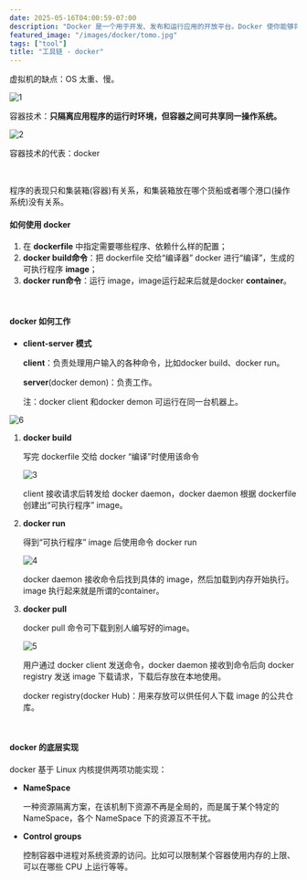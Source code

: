 ```yaml
---
date: 2025-05-16T04:00:59-07:00
description: "Docker 是一个用于开发、发布和运行应用的开放平台。Docker 使你能够将应用与基础设施分离，从而快速交付软件。"
featured_image: "/images/docker/tomo.jpg"
tags: ["tool"]
title: "工具链 - docker"
---
```


虚拟机的缺点：OS 太重、慢。

![1](/images/docker/1.JPG)

容器技术：**只隔离应用程序的运行时环境，但容器之间可共享同一操作系统。**

![2](/images/docker/2.JPG)

容器技术的代表：docker

<!--more-->

&nbsp;

程序的表现只和集装箱(容器)有关系，和集装箱放在哪个货船或者哪个港口(操作系统)没有关系。

#### 如何使用 docker

1. 在 **dockerfile** 中指定需要哪些程序、依赖什么样的配置；
2. **docker build命令**：把 dockerfile 交给“编译器” docker 进行“编译”，生成的可执行程序 **image**；
3. **docker run命令**：运行 image，image运行起来后就是docker **container**。

&nbsp;

#### docker 如何工作

+ **client-server 模式**

  **client**：负责处理用户输入的各种命令，比如docker build、docker run。

  **server**(docker demon)：负责工作。

  注：docker client 和docker demon 可运行在同一台机器上。

![6](/images/docker/6.png)&nbsp;

1. **docker build**

   写完 dockerfile 交给 docker “编译”时使用该命令

   ![3](/images/docker/3.png)

   client 接收请求后转发给 docker daemon，docker daemon 根据 dockerfile 创建出“可执行程序” image。

2. **docker run**

   得到“可执行程序” image 后使用命令 docker run

   ![4](/images/docker/4.png)

   docker daemon 接收命令后找到具体的 image，然后加载到内存开始执行。image 执行起来就是所谓的container。

3. **docker pull**

   docker pull 命令可下载到别人编写好的image。

   ![5](/images/docker/5.png)

   用户通过 docker client 发送命令，docker daemon 接收到命令后向 docker registry 发送 image 下载请求，下载后存放在本地使用。

   docker registry(docker Hub)：用来存放可以供任何人下载 image 的公共仓库。

&nbsp;

#### docker 的底层实现

docker 基于 Linux 内核提供两项功能实现：

- **NameSpace**

  一种资源隔离方案，在该机制下资源不再是全局的，而是属于某个特定的 NameSpace，各个 NameSpace 下的资源互不干扰。

- **Control groups**

  控制容器中进程对系统资源的访问。比如可以限制某个容器使用内存的上限、可以在哪些 CPU 上运行等等。